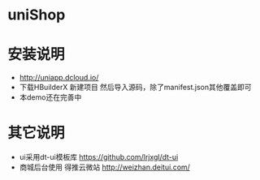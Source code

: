 # uniShop
# 安装说明
* http://uniapp.dcloud.io/ 
* 下载HBuilderX 新建项目 然后导入源码，除了manifest.json其他覆盖即可 
* 本demo还在完善中
# 其它说明
* ui采用dt-ui模板库  https://github.com/lrjxgl/dt-ui 
* 商城后台使用 得推云微站  http://weizhan.deitui.com/
